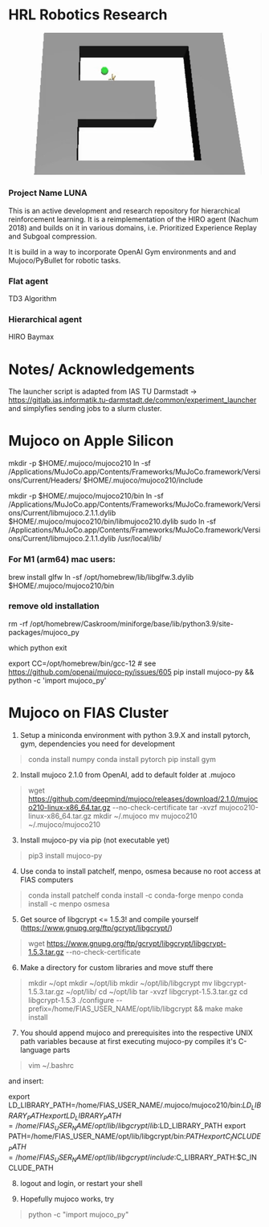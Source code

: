 # HRL Robotics Research
<p align="center">
  <img src="https://github.com/mrernst/hrl_robotics_research/blob/main/img/HIRO_PER_t5M.gif" width="640">

### Project Name LUNA

This is an active development and research repository for hierarchical reinforcement learning. It is a reimplementation of the HIRO agent (Nachum 2018) and builds on it in various domains, i.e. Prioritized Experience Replay and Subgoal compression.
 
It is build in a way to incorporate OpenAI Gym environments and and Mujoco/PyBullet for robotic tasks.

### Flat agent
TD3 Algorithm

### Hierarchical agent
HIRO
Baymax

# Notes/ Acknowledgements
The launcher script is adapted from IAS TU Darmstadt -> https://gitlab.ias.informatik.tu-darmstadt.de/common/experiment_launcher
and simplyfies sending jobs to a slurm cluster.


# Mujoco on Apple Silicon

mkdir -p $HOME/.mujoco/mujoco210
ln -sf /Applications/MuJoCo.app/Contents/Frameworks/MuJoCo.framework/Versions/Current/Headers/ $HOME/.mujoco/mujoco210/include

mkdir -p $HOME/.mujoco/mujoco210/bin
ln -sf /Applications/MuJoCo.app/Contents/Frameworks/MuJoCo.framework/Versions/Current/libmujoco.2.1.1.dylib $HOME/.mujoco/mujoco210/bin/libmujoco210.dylib
sudo ln -sf /Applications/MuJoCo.app/Contents/Frameworks/MuJoCo.framework/Versions/Current/libmujoco.2.1.1.dylib /usr/local/lib/

### For M1 (arm64) mac users:
brew install glfw
ln -sf /opt/homebrew/lib/libglfw.3.dylib $HOME/.mujoco/mujoco210/bin

### remove old installation
rm -rf /opt/homebrew/Caskroom/miniforge/base/lib/python3.9/site-packages/mujoco_py

which python
exit

export CC=/opt/homebrew/bin/gcc-12         # see https://github.com/openai/mujoco-py/issues/605
pip install mujoco-py && python -c 'import mujoco_py'



# Mujoco on FIAS Cluster

1) Setup a miniconda environment with python 3.9.X and install pytorch, gym, dependencies you need for development
> conda install numpy
> conda install pytorch
> pip install gym

2) Install mujoco 2.1.0 from OpenAI, add to default folder at .mujoco
> wget https://github.com/deepmind/mujoco/releases/download/2.1.0/mujoco210-linux-x86_64.tar.gz --no-check-certificate
> tar -xvzf mujoco210-linux-x86_64.tar.gz
> mkdir ~/.mujoco
> mv mujoco210 ~/.mujoco/mujoco210

3) Install mujoco-py via pip (not executable yet)
> pip3 install mujoco-py


4) Use conda to install patchelf, menpo, osmesa because no root access at FIAS computers
> conda install patchelf
> conda install -c conda-forge menpo
>  conda install -c menpo osmesa 

5) Get source of libgcrypt <= 1.5.3! and compile yourself (https://www.gnupg.org/ftp/gcrypt/libgcrypt/)
> wget https://www.gnupg.org/ftp/gcrypt/libgcrypt/libgcrypt-1.5.3.tar.gz --no-check-certificate

6) Make a directory for custom libraries and move stuff there
> mkdir ~/opt
> mkdir ~/opt/lib
> mkdir ~/opt/lib/libgcrypt
> mv libgcrypt-1.5.3.tar.gz ~/opt/lib/
> cd ~/opt/lib
> tar -xvzf libgcrypt-1.5.3.tar.gz
> cd libgcrypt-1.5.3
> ./configure --prefix=/home/FIAS_USER_NAME/opt/lib/libgcrypt && make
> make install

7) You should append mujoco and prerequisites into the respective UNIX path variables because at first executing mujoco-py compiles it's C-language parts

> vim ~/.bashrc

and insert:

export LD_LIBRARY_PATH=/home/FIAS_USER_NAME/.mujoco/mujoco210/bin:$LD_LIBRARY_PATH
export LD_LIBRARY_PATH=/home/FIAS_USER_NAME/opt/lib/libgcrypt/lib:$LD_LIBRARY_PATH
export PATH=/home/FIAS_USER_NAME/opt/lib/libgcrypt/bin:$PATH
export C_INCLUDE_PATH=/home/FIAS_USER_NAME/opt/lib/libgcrypt/include:$C_LIBRARY_PATH:$C_INCLUDE_PATH

8) logout and login, or restart your shell

9) Hopefully mujoco works, try
> python -c "import mujoco_py"
